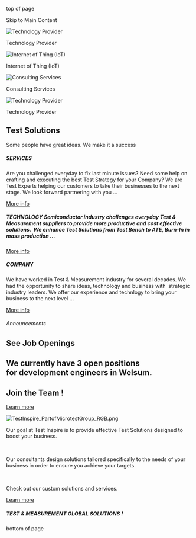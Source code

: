 top of page

Skip to Main Content

![Technology Provider](https://static.wixstatic.com/media/73c818d494564f33883b5a2ffa08fb46.jpg/v1/fill/w_940,h_401,al_c,q_85,usm_0.66_1.00_0.01,enc_avif,quality_auto/73c818d494564f33883b5a2ffa08fb46.jpg)

Technology Provider

![Internet of Thing (IoT)](https://static.wixstatic.com/media/496c3b27b21b42258436f5e1861ce01d.jpg/v1/fill/w_940,h_401,al_c,q_85,usm_0.66_1.00_0.01,enc_avif,quality_auto/496c3b27b21b42258436f5e1861ce01d.jpg)

Internet of Thing (IoT)

![Consulting Services](https://static.wixstatic.com/media/4ebd86b408624341912c9560e5c4cc87.jpg/v1/fill/w_940,h_401,al_c,q_85,usm_0.66_1.00_0.01,enc_avif,quality_auto/4ebd86b408624341912c9560e5c4cc87.jpg)

Consulting Services

![Technology Provider](https://static.wixstatic.com/media/73c818d494564f33883b5a2ffa08fb46.jpg/v1/fill/w_940,h_401,al_c,q_85,usm_0.66_1.00_0.01,enc_avif,quality_auto/73c818d494564f33883b5a2ffa08fb46.jpg)

Technology Provider

## Test Solutions

Some people have great ideas. We make it a success

##### SERVICES

Are you challenged everyday to fix last minute issues? Need some help on crafting and executing the best Test Strategy for your Company? We are Test Experts helping our customers to take their businesses to the next stage. We look forward partnering with you ...

[More info](https://www.test-inspire.com/services)

##### TECHNOLOGY    Semiconductor industry challenges everyday Test & Measurement suppliers to provide more productive and cost effective solutions.  We enhance Test Solutions from Test Bench to ATE, Burn-In in mass production ...

[More info](https://www.test-inspire.com/technology)

##### COMPANY

We have worked in Test & Measurement industry for several decades. We had the opportunity to share ideas, technology and business with  strategic industry leaders. We offer our experience and technlogy to bring your business to the next level ...

[More info](https://www.test-inspire.com/company)

###### Announcements

## See Job Openings

## We currently have 3 open positions for development engineers in Welsum.

## Join the Team !

[Learn more](https://www.test-inspire.com/job-openings)

![TestInspire_PartofMicrotestGroup_RGB.png](https://www.test-inspire.com/quality_auto/TestInspire_PartofMicrotestGroup_RGB.png)

Our goal at Test Inspire is to provide effective Test Solutions designed to boost your business.

​

Our consultants design solutions tailored specifically to the needs of your business in order to ensure you achieve your targets.

​

Check out our custom solutions and services.

[Learn more](https://www.test-inspire.com/services)

##### TEST & MEASUREMENT GLOBAL SOLUTIONS !

bottom of page